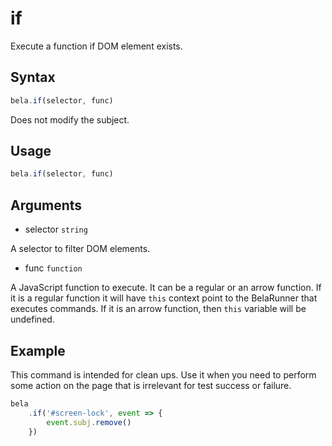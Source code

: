 # if

Execute a function if DOM element exists.

## Syntax

```js
bela.if(selector, func)
```
Does not modify the subject.

## Usage

```js
bela.if(selector, func)
```

## Arguments

- selector `string`

A selector to filter DOM elements.

- func `function`

A JavaScript function to execute. It can be a regular or an arrow function. If it is a regular function it will have `this` context point to the BelaRunner that executes commands. If it is an arrow function, then `this` variable will be undefined.

## Example

This command is intended for clean ups. Use it when you need to perform some action on the page that is irrelevant for test success or failure.

```js
bela
    .if('#screen-lock', event => {
        event.subj.remove()
    })
```
